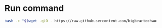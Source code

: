 # Run command

```bash
bash -c "$(wget -qLO - https://raw.githubusercontent.com/bigbeartechworld/big-bear-scripts/master/generate-unifi-network-application-init-mongo/run.sh)"
```
